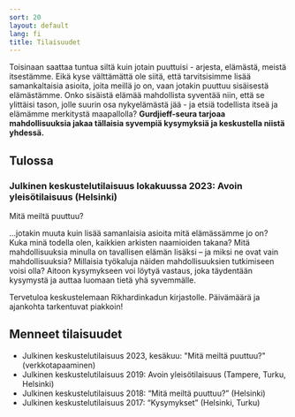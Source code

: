 ```yaml
---
sort: 20
layout: default
lang: fi
title: Tilaisuudet
---
```


Toisinaan saattaa tuntua siltä kuin jotain puuttuisi - arjesta, elämästä, meistä itsestämme. Eikä 
kyse välttämättä ole siitä, että tarvitsisimme lisää samankaltaisia asioita, joita meillä jo on, vaan 
jotakin puuttuu sisäisestä elämästämme. Onko sisäistä elämää mahdollista syventää niin, että se ylittäisi 
tason, jolle suurin osa nykyelämästä jää - ja etsiä todellista itseä ja elämämme merkitystä maapallolla? 
**Gurdjieff-seura tarjoaa mahdollisuuksia jakaa tällaisia syvempiä kysymyksiä ja keskustella niistä yhdessä.** 

## Tulossa

<!----><a name="2023-tapaaminen"></a>
### Julkinen keskustelutilaisuus lokakuussa 2023: Avoin yleisötilaisuus (Helsinki)

Mitä meiltä puuttuu?

...jotakin muuta kuin lisää samanlaisia asioita mitä elämässämme jo on? Kuka minä todella olen, kaikkien arkisten naamioiden takana? Mitä mahdollisuuksia minulla on tavallisen elämän lisäksi – ja miksi ne ovat vain mahdollisuuksia? Millaisia työkaluja näiden mahdollisuuksien tutkimiseen voisi olla? Aitoon kysymykseen voi löytyä vastaus, joka täydentään kysymystä ja auttaa luomaan tietä yhä syvemmälle.

Tervetuloa keskustelemaan Rikhardinkadun kirjastolle. Päivämäärä ja ajankohta tarkentuvat piakkoin!

## Menneet tilaisuudet

* Julkinen keskustelutilaisuus 2023, kesäkuu: "Mitä meiltä puuttuu?" (verkkotapaaminen)
* Julkinen keskustelutilaisuus 2019: Avoin yleisötilaisuus (Tampere, Turku, Helsinki)
* Julkinen keskustelutilaisuus 2018: “Mitä meiltä puuttuu?” (Helsinki) 
* Julkinen keskustelutilaisuus 2017: “Kysymykset” (Helsinki, Turku) 

